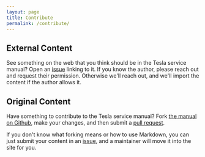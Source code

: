 ```yaml
---
layout: page
title: Contribute
permalink: /contribute/
---
```


## External Content

See something on the web that you think should be in the Tesla service manual? Open an [issue](https://github.com/freerobby/tesla-service-manual/issues) linking to it. If you know the author, please reach out and request their permission. Otherwise we'll reach out, and we'll import the content if the author allows it.

## Original Content

Have something to contribute to the Tesla service manual? Fork [the manual on Github](https://github.com/freerobby/tesla-service-manual), make your changes, and then submit a [pull request](https://github.com/freerobby/tesla-service-manual/pulls).

If you don't know what forking means or how to use Markdown, you can just submit your content in an [issue](https://github.com/freerobby/tesla-service-manual/issues), and a maintainer will move it into the site for you.
